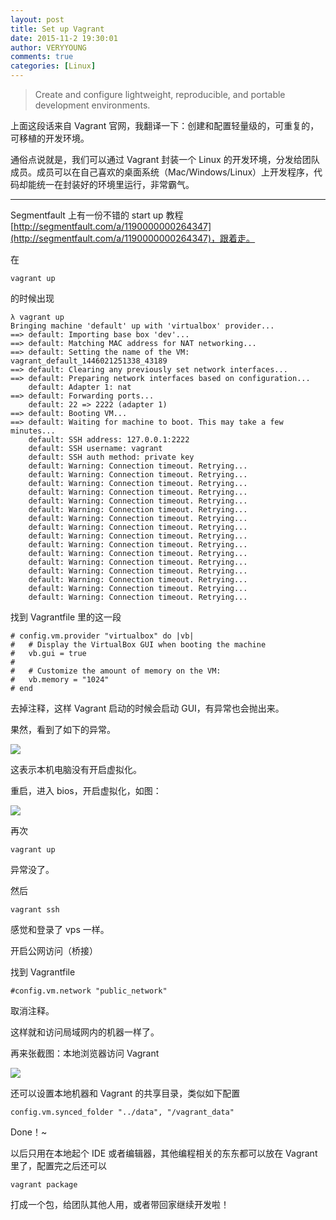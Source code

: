 ```yaml
---
layout: post
title: Set up Vagrant
date: 2015-11-2 19:30:01
author: VERYYOUNG
comments: true
categories: [Linux]
---
```


>Create and configure lightweight, reproducible, and portable development environments.

上面这段话来自 Vagrant 官网，我翻译一下：创建和配置轻量级的，可重复的，可移植的开发环境。

通俗点说就是，我们可以通过 Vagrant 封装一个 Linux 的开发环境，分发给团队成员。成员可以在自己喜欢的桌面系统（Mac/Windows/Linux）上开发程序，代码却能统一在封装好的环境里运行，非常霸气。



<!-- more -->

----------

Segmentfault 上有一份不错的 start up 教程 [http://segmentfault.com/a/1190000000264347](http://segmentfault.com/a/1190000000264347)，跟着走。

在

	vagrant up
	
的时候出现

	λ vagrant up
	Bringing machine 'default' up with 'virtualbox' provider...
	==> default: Importing base box 'dev'...
	==> default: Matching MAC address for NAT networking...
	==> default: Setting the name of the VM: vagrant_default_1446021251338_43189
	==> default: Clearing any previously set network interfaces...
	==> default: Preparing network interfaces based on configuration...
		default: Adapter 1: nat
	==> default: Forwarding ports...
		default: 22 => 2222 (adapter 1)
	==> default: Booting VM...
	==> default: Waiting for machine to boot. This may take a few minutes...
		default: SSH address: 127.0.0.1:2222
		default: SSH username: vagrant
		default: SSH auth method: private key
		default: Warning: Connection timeout. Retrying...
		default: Warning: Connection timeout. Retrying...
		default: Warning: Connection timeout. Retrying...
		default: Warning: Connection timeout. Retrying...
		default: Warning: Connection timeout. Retrying...
		default: Warning: Connection timeout. Retrying...
		default: Warning: Connection timeout. Retrying...
		default: Warning: Connection timeout. Retrying...
		default: Warning: Connection timeout. Retrying...
		default: Warning: Connection timeout. Retrying...
		default: Warning: Connection timeout. Retrying...
		default: Warning: Connection timeout. Retrying...
		default: Warning: Connection timeout. Retrying...
		default: Warning: Connection timeout. Retrying...
		default: Warning: Connection timeout. Retrying...
		default: Warning: Connection timeout. Retrying...
		
找到 Vagrantfile 里的这一段

	# config.vm.provider "virtualbox" do |vb|
	#   # Display the VirtualBox GUI when booting the machine
	#   vb.gui = true
	#
	#   # Customize the amount of memory on the VM:
	#   vb.memory = "1024"
	# end
	
去掉注释，这样 Vagrant 启动的时候会启动 GUI，有异常也会抛出来。

果然，看到了如下的异常。

![](http://veryyoung.u.qiniudn.com/20151028165452.png)

这表示本机电脑没有开启虚拟化。

重启，进入 bios，开启虚拟化，如图：

![](http://veryyoung.u.qiniudn.com/20151030184904.jpg)

再次 

	vagrant up

异常没了。

然后 

	vagrant ssh
	
感觉和登录了 vps 一样。


开启公网访问（桥接）

找到 Vagrantfile 

	#config.vm.network "public_network"
	
取消注释。

这样就和访问局域网内的机器一样了。

再来张截图：本地浏览器访问 Vagrant

![](http://veryyoung.u.qiniudn.com/20151102194747.png)

还可以设置本地机器和 Vagrant 的共享目录，类似如下配置

	config.vm.synced_folder "../data", "/vagrant_data"
	
Done！~


以后只用在本地起个 IDE 或者编辑器，其他编程相关的东东都可以放在 Vagrant 里了，配置完之后还可以

	vagrant package

打成一个包，给团队其他人用，或者带回家继续开发啦！



	

